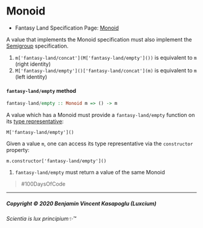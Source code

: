 # Monoid

* Fantasy Land Specification Page: [Monoid](https://github.com/fantasyland/fantasy-land/#monoid)


A value that implements the Monoid specification must also implement
the [Semigroup](#semigroup) specification.

1. `m['fantasy-land/concat'](M['fantasy-land/empty']())` is equivalent to `m` (right identity)
2. `M['fantasy-land/empty']()['fantasy-land/concat'](m)` is equivalent to `m` (left identity)

<a name="empty-method"></a>

#### `fantasy-land/empty` method

```hs
fantasy-land/empty :: Monoid m => () -> m
```

A value which has a Monoid must provide a `fantasy-land/empty` function on its
[type representative](#type-representatives):

    M['fantasy-land/empty']()

Given a value `m`, one can access its type representative via the
`constructor` property:

    m.constructor['fantasy-land/empty']()

1. `fantasy-land/empty` must return a value of the same Monoid


>\#100DaysOfCode


---

##### Copyright © 2020 Benjamin Vincent Kasapoglu (Luxcium)

###### Scientia is lux principium✨™
